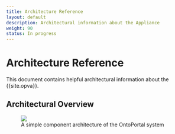 ```yaml
---
title: Architecture Reference
layout: default
description: Architectural information about the Appliance
weight: 90
status: In progress
---
```


# Architecture Reference

This document contains helpful architectural information about the {{site.opva}}.

## Architectural Overview

<figure>
  <img src="{{site.baseurl}}/assets/imgs/ontoportal-architecture-ncbo-original" style="max-width: 300px"/>
  <figcaption>A simple component architecture of the OntoPortal system</figcaption>
</figure>
